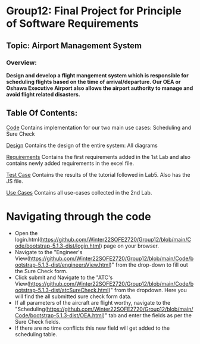 # Group12: Final Project for Principle of Software Requirements

## Topic: Airport Management System

### Overview: 
**Design and develop a flight mangement system which is responsible for scheduling flights based on the time of arrival/departure. Our OEA or Oshawa Executive Airport also allows the airport authority to manage and avoid flight related disasters.**

## Table Of Contents:

[Code](https://github.com/Winter22SOFE2720/Group12/tree/main/Code/bootstrap-5.1.3-dist)
Contains implementation for our two main use cases: Scheduling and Sure Check

[Design](https://github.com/Winter22SOFE2720/Group12/tree/main/Design)
Contains the design of the entire system: All diagrams

[Requirements](https://github.com/Winter22SOFE2720/Group12/tree/main/Requirements)
Contains the first requirements added in the 1st Lab and 
also contains newly added requirements in the excel file.

[Test Case](https://github.com/Winter22SOFE2720/Group12/tree/main/Test%20Case)
Contains the results of the tutorial followed in Lab5. 
Also has the JS file.

[Use Cases](https://github.com/Winter22SOFE2720/Group12/tree/main/Use%20Cases)
Contains all use-cases collected in the 2nd Lab.

# Navigating through the code

* Open the login.html(https://github.com/Winter22SOFE2720/Group12/blob/main/Code/bootstrap-5.1.3-dist/login.html) page on your browser.
* Navigate to the "Engineer's View(https://github.com/Winter22SOFE2720/Group12/blob/main/Code/bootstrap-5.1.3-dist/engineersView.html)" from the drop-down to fill out the Sure Check form.
* Click submit and Navigate to the "ATC's View(https://github.com/Winter22SOFE2720/Group12/blob/main/Code/bootstrap-5.1.3-dist/atcSureCheck.html)" from the dropdown. Here you will find the all submitted sure check form data.
* If all parameters of the aircraft are flight worthy, navigate to the "Scheduling(https://github.com/Winter22SOFE2720/Group12/blob/main/Code/bootstrap-5.1.3-dist/OEA.html)" tab and enter the fields as per the Sure Check fields.
* If there are no time conflicts this new field will get added to the scheduling table.
